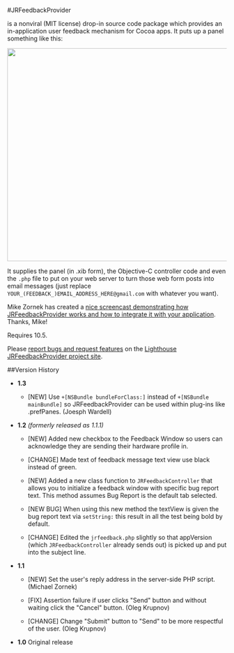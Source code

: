 #JRFeedbackProvider

is a nonviral (MIT license) drop-in source code package which provides an in-application user feedback mechanism for Cocoa apps. It puts up a panel something like this:

<p align="center"><img src="http://rentzsch.com/share/JRFeedbackProvider.jpg" width="564" height="488"></p>

It supplies the panel (in .xib form), the Objective-C controller code and even the `.php` file to put on your web server to turn those web form posts into email messages (just replace `YOUR_(FEEDBACK_)EMAIL_ADDRESS_HERE@gmail.com` with whatever you want).

Mike Zornek has created a [nice screencast demonstrating how JRFeedbackProvider works and how to integrate it with your application](http://blog.clickablebliss.com/2009/03/03/screencast-introduction-to-jrfeedbackprovider/). Thanks, Mike!

Requires 10.5.

Please [report bugs and request features](http://rentzsch.lighthouseapp.com/projects/24800-jrfeedbackprovider/tickets/new) on the [Lighthouse JRFeedbackProvider project site](http://rentzsch.lighthouseapp.com/projects/24800-jrfeedbackprovider/tickets?q=all).

##Version History

* **1.3**
	* [NEW] Use `+[NSBundle bundleForClass:]` instead of `+[NSBundle mainBundle]` so JRFeedbackProvider can be used within plug-ins like .prefPanes. (Joesph Wardell)

* **1.2** *(formerly released as 1.1.1)*

	* [NEW] Added new checkbox to the Feedback Window so users can acknowledge they are sending their hardware profile in.

	* [CHANGE] Made text of feedback message text view use black instead of green.

	* [NEW] Added a new class function to `JRFeedbackController` that allows you to initialize a feedback window with specific bug report text. This method assumes Bug Report is the default tab selected.

	* [NEW BUG] When using this new method the textView is given the bug report text via `setString:` this result in all the test being bold by default.

	* [CHANGE] Edited the `jrfeedback.php` slightly so that appVersion (which `JRFeedbackController` already sends out) is picked up and put into the subject line.

* **1.1**

	* [NEW] Set the user's reply address in the server-side PHP script. (Michael Zornek)

	* [FIX] Assertion failure if user clicks "Send" button and without waiting click the "Cancel" button. (Oleg Krupnov)

	* [CHANGE] Change "Submit" button to "Send" to be more respectful of the user. (Oleg Krupnov)

* **1.0** Original release